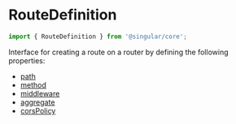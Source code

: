 # RouteDefinition

```ts
import { RouteDefinition } from '@singular/core';
```

Interface for creating a route on a router by defining the following properties:
  - [path](#path)
  - [method](#method)
  - [middleware](#middleware)
  - [aggregate](#aggregate)
  - [corsPolicy](#corsPolicy)
